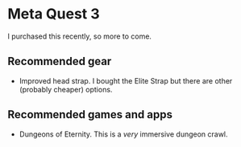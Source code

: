 # Meta Quest 3

I purchased this recently, so more to come.

## Recommended gear

* Improved head strap. I bought the Elite Strap but there are other (probably cheaper) options.

## Recommended games and apps

* Dungeons of Eternity. This is a _very_ immersive dungeon crawl.
